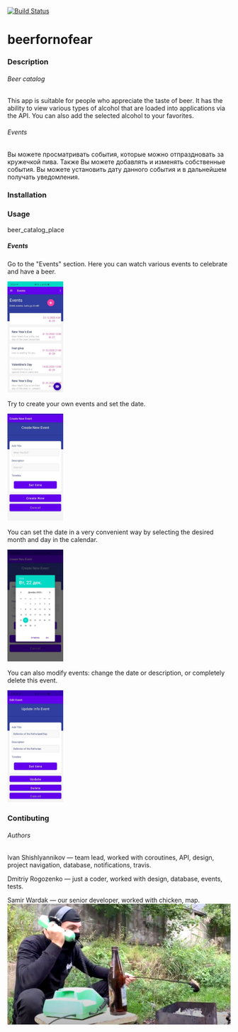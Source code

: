 
[![Build Status](https://travis-ci.com/rexxmagtar/beerfornofear.svg?branch=main)](https://travis-ci.com/rexxmagtar/beerfornofear)
# beerfornofear

### Description

###### Beer catalog
This app is suitable for people who appreciate the taste of beer. It has the ability to view various types of alcohol that are loaded into applications via the API. You can also add the selected alcohol to your favorites. 

###### Events
Вы можете просматривать события, которые можно отпраздновать за кружечкой пива. Также Вы можете добавлять и изменять собственные события. Вы можете установить дату данного события и в дальнейшем получать уведомления. 

### Installation 

### Usage

beer_catalog_place

##### Events
Go to the "Events" section. Here you can watch various events to celebrate and have a beer.

<img src="https://github.com/rexxmagtar/beerfornofear/blob/main/blob/usage_event_1.jpg" width="25%" height="50%">

Try to create your own events and set the date.

<img src="https://github.com/rexxmagtar/beerfornofear/blob/main/blob/usage_event_2.jpg" width="25%" height="50%">

You can set the date in a very convenient way by selecting the desired month and day in the calendar.

<img src="https://github.com/rexxmagtar/beerfornofear/blob/main/blob/usage_event_3.jpg" width="25%" height="50%">

You can also modify events: change the date or description, or completely delete this event.

<img src="https://github.com/rexxmagtar/beerfornofear/blob/main/blob/usage_event_4.jpg" width="25%" height="50%">

### Contibuting
###### Authors
Ivan Shishlyannikov — team lead, worked with coroutines, API, design, project navigation, database, notifications, travis.

Dmitriy Rogozenko — just a coder, worked with design, database, events, tests. 

Samir Wardak — our senior developer, worked with chicken, map.
![Python developer](https://github.com/rexxmagtar/beerfornofear/blob/main/blob/samuur.png)
